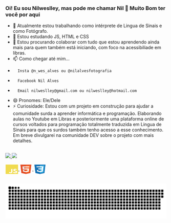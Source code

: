 ### Oi! Eu sou Nilweslley, mas pode me chamar Nil 👋 Muito Bom ter você por aqui

- 🔭   Atualmente estou trabalhando como intérprete de Lingua de Sinais e como Fotógrafo.
- 🌱   Estou estudando JS, HTML e CSS
- 👯   Estou procurando colaborar com tudo que estou aprendendo ainda mais para quem também está iniciando, com foco na acessibiliade em libras.
- 📫   Como chegar até mim...
-       Insta @n_wes_alves ou @nilalvesfotografia
-       Facebook Nil Alves
-       Email nilweslley@gmail.com ou nilweslley@hotmail.com
- 😄   Pronomes: Ele/Dele
- ⚡   Curiosidade: Estou com um projeto em construção para ajudar a comunidade surda a aprender informática e programação. Elaborando aulas no Youtube em Libras e posteriormente uma plataforma online de cursos voltados para programação totalmente traduzida em Lingua de Sinais para que os surdos também tenho acesso a esse conhecimento. Em breve divulgarei na comunidade DEV sobre o projeto com mais detalhes.

##



 <div>
  <a href="https://github.com/nilweslley">
  <img height="180em" src="https://github-readme-stats.vercel.app/api?username=nilweslley&show_icons=true&theme=dark&include_all_commits=true&count_private=true"/>
  <img height="180em" src="https://github-readme-stats.vercel.app/api/top-langs/?username=nilweslley&layout=compact&langs_count=7&theme=dark"/>
</div>
  <div style="display: inline_block"><br>
  <img align="center" alt="Nil-Js" height="30" width="40" src="https://raw.githubusercontent.com/devicons/devicon/master/icons/javascript/javascript-plain.svg">
  <img align="center" alt="Nil-HTML" height="30" width="40" src="https://raw.githubusercontent.com/devicons/devicon/master/icons/html5/html5-original.svg">
  <img align="center" alt="Nil-CSS" height="30" width="40" src="https://raw.githubusercontent.com/devicons/devicon/master/icons/css3/css3-original.svg">
</div>
  
  ##
 
<div>
 
 ![Snake animation](https://github.com/nilweslley/nilweslley/blob/output/github-contribution-grid-snake.svg)
 
  </div>
